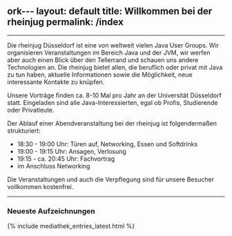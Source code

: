 ork---
layout: default
title: Willkommen bei der rheinjug
permalink: /index
---

----

Die rheinjug Düsseldorf ist eine von weltweit vielen Java User Groups.
Wir organisieren Veranstaltungen im Bereich Java und der JVM, wir werfen
aber auch einen Blick über den Tellerrand und schauen uns andere Technologien an.
Die rheinjug bietet allen, die beruflich oder privat mit Java zu tun haben,
aktuelle Informationen sowie die Möglichkeit, neue interessante Kontakte zu knüpfen.

Unsere Vorträge finden ca. 8-10 Mal pro Jahr an der Universität Düsseldorf statt.
Eingeladen sind alle Java-Interessierten, egal ob Profis, Studierende oder Privatleute.

Der Ablauf einer Abendveranstaltung bei der rheinjug ist folgendermaßen strukturiert:

* 18:30 - 19:00 Uhr: Türen auf, Networking, Essen und Softdrinks
* 19:00 - 19:15 Uhr: Ansagen, Verlosung
* 19:15 - ca. 20:45 Uhr: Fachvortrag
* im Anschluss Networking 

Die Veranstaltungen und auch die Verpflegung sind für unsere Besucher vollkommen kostenfrei.

----

### Neueste Aufzeichnungen

{% include mediathek_entries_latest.html %}
